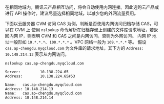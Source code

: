 在相同地域内，腾讯云产品相互访问，将会自动使用内网连接。因此选购云产品或进行 API 操作时，建议尽量选择相同地域，以减少您的外网流量费用。

下面以云服务器 CVM 访问 CAS 为例，判断是否使用内网访问归档存储 CAS，可以在 CVM 上 使用 `nslookup` 命令解析在归档存储上创建的文件库请求地址，若返回内网 IP，则表明 CVM 和 CAS 之间是内网访问，否则为外网访问。
内网 IP 地址一般形如 `10.*.*.*`、`100.*.*.*` 。VPC 网络一般为 `169.*.*.*` 等。
假设 `cas.ap-chengdu.myqcloud.com` 为文件库的请求地址，其下方的 `Address: 10.148.214.13` 表示从内网访问。

```
nslookup cas.ap-chengdu.myqcloud.com

Server:         10.138.224.65
Address:        10.138.224.65#53

Name:   cas.ap-chengdu.myqcloud.com
Address: 10.148.214.13
Name:   cas.ap-chengdu.myqcloud.com
Address: 10.148.214.14
```
